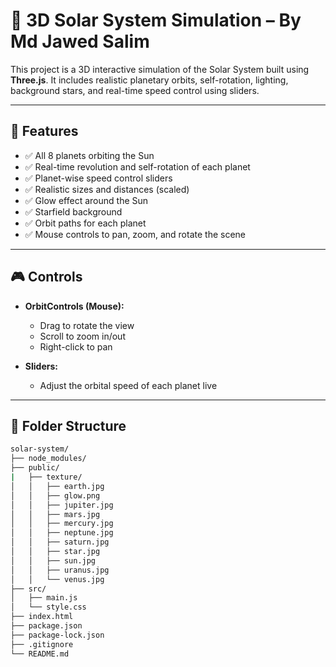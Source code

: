 # 🌌 3D Solar System Simulation – By Md Jawed Salim

This project is a 3D interactive simulation of the Solar System built using **Three.js**. It includes realistic planetary orbits, self-rotation, lighting, background stars, and real-time speed control using sliders.

---

## 🚀 Features

- ✅ All 8 planets orbiting the Sun  
- ✅ Real-time revolution and self-rotation of each planet  
- ✅ Planet-wise speed control sliders  
- ✅ Realistic sizes and distances (scaled)  
- ✅ Glow effect around the Sun  
- ✅ Starfield background  
- ✅ Orbit paths for each planet  
- ✅ Mouse controls to pan, zoom, and rotate the scene  

---

## 🎮 Controls

- **OrbitControls (Mouse):**  
  - Drag to rotate the view  
  - Scroll to zoom in/out  
  - Right-click to pan  

- **Sliders:**  
  - Adjust the orbital speed of each planet live  

---

## 📁 Folder Structure

```bash
solar-system/
├── node_modules/
├── public/
|   ├── texture/
│   │   ├── earth.jpg
│   │   ├── glow.png
│   │   ├── jupiter.jpg
│   │   ├── mars.jpg
│   │   ├── mercury.jpg
│   │   ├── neptune.jpg
│   │   ├── saturn.jpg
│   │   ├── star.jpg
│   │   ├── sun.jpg
│   │   ├── uranus.jpg
│   │   └── venus.jpg
├── src/
│   ├── main.js
│   └── style.css
├── index.html
├── package.json
├── package-lock.json
├── .gitignore
└── README.md
